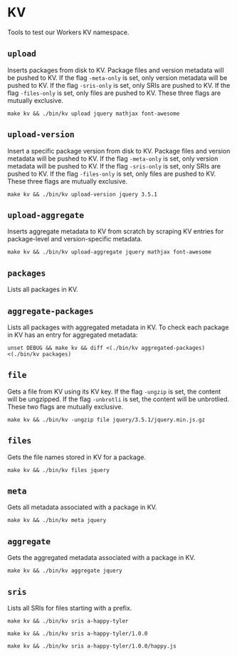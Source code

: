# KV

Tools to test our Workers KV namespace.

## `upload`

Inserts packages from disk to KV. Package files and version metadata will be pushed to KV.
If the flag `-meta-only` is set, only version metadata will be pushed to KV.
If the flag `-sris-only` is set, only SRIs are pushed to KV.
If the flag `-files-only` is set, only files are pushed to KV.
These three flags are mutually exclusive.

```
make kv && ./bin/kv upload jquery mathjax font-awesome
```

## `upload-version`

Insert a specific package version from disk to KV. Package files and version metadata will be pushed to KV.
If the flag `-meta-only` is set, only version metadata will be pushed to KV.
If the flag `-sris-only` is set, only SRIs are pushed to KV.
If the flag `-files-only` is set, only files are pushed to KV.
These three flags are mutually exclusive.

```
make kv && ./bin/kv upload-version jquery 3.5.1
```

## `upload-aggregate`

Inserts aggregate metadata to KV from scratch by scraping KV entries for package-level and version-specific metadata.

```
make kv && ./bin/kv upload-aggregate jquery mathjax font-awesome
```

## `packages`

Lists all packages in KV.

## `aggregate-packages`

Lists all packages with aggregated metadata in KV. To check each package in KV has an entry for aggregated metadata:

```
unset DEBUG && make kv && diff <(./bin/kv aggregated-packages) <(./bin/kv packages)
```

## `file`

Gets a file from KV using its KV key.
If the flag `-ungzip` is set, the content will be ungzipped.
If the flag `-unbrotli` is set, the content will be unbrotlied.
These two flags are mutually exclusive.

```
make kv && ./bin/kv -ungzip file jquery/3.5.1/jquery.min.js.gz
```

## `files`

Gets the file names stored in KV for a package.

```
make kv && ./bin/kv files jquery
```

## `meta`

Gets all metadata associated with a package in KV.

```
make kv && ./bin/kv meta jquery
```

## `aggregate`

Gets the aggregated metadata associated with a package in KV.

```
make kv && ./bin/kv aggregate jquery
```

## `sris`

Lists all SRIs for files starting with a prefix.

```
make kv && ./bin/kv sris a-happy-tyler
```

```
make kv && ./bin/kv sris a-happy-tyler/1.0.0
```

```
make kv && ./bin/kv sris a-happy-tyler/1.0.0/happy.js
```
